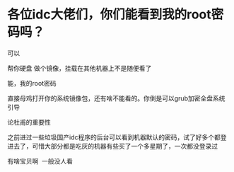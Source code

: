 # 各位idc大佬们，你们能看到我的root密码吗？


可以

帮你硬盘 做个镜像，挂载在其他机器上不是随便看了<br />


能，我的root密码

直接母鸡打开你的系统镜像包，还有啥不能看的。你倒是可以grub加密全盘系统引导

论杜甫的重要性

之前进过一些垃圾国产idc程序的后台<img src="static/image/smiley/yct/010.gif" smilieid="41" border="0" alt="" />可以看到机器默认的密码，试了好多个都登进去了<img src="static/image/smiley/yct/008.gif" smilieid="39" border="0" alt="" />，可惜大部分都是吃灰的机器<img src="static/image/smiley/yct/014.gif" smilieid="45" border="0" alt="" />有些买了一个多星期了，一次都没登录过

有啥宝贝啊&nbsp;&nbsp;一般没人看
